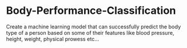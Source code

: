 # Body-Performance-Classification
Create a machine learning model that can successfully predict the body type of a person based on some of their features like blood pressure, height, weight, physical prowess etc...

